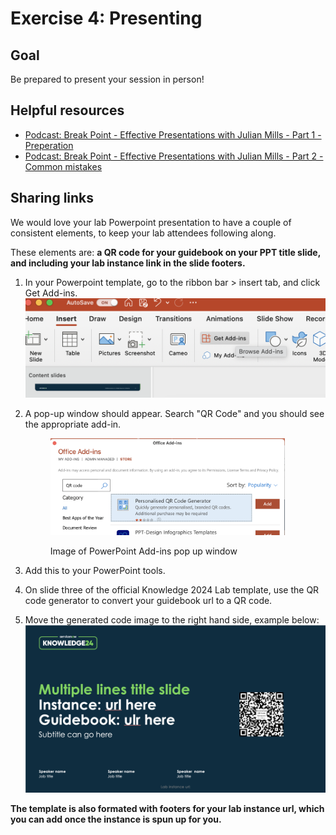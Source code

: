 # Exercise 4: Presenting

## Goal

Be prepared to present your session in person!

## Helpful resources

* [Podcast: Break Point - Effective Presentations with Julian Mills - Part 1 - Preperation](https://omny.fm/shows/break-point/effective-presentations-with-julian-mills-part-1-p)
* [Podcast: Break Point - Effective Presentations with Julian Mills - Part 2 - Common mistakes](https://omny.fm/shows/break-point/break-point-034)

## Sharing links

We would love your lab Powerpoint presentation to have a couple of consistent elements, to keep your lab attendees following along.

These elements are: **a QR code for your guidebook on your PPT title slide, and including your lab instance link in the slide footers.**&#x20;

&#x20;

1. &#x20;In your Powerpoint template, go to the ribbon bar > insert tab, and click Get Add-ins.<img src=".gitbook/assets/image (16).png" alt="" data-size="original">
2.  A pop-up window should appear. Search "QR Code" and you should see the appropriate add-in.

    <div align="left">

    <figure><img src=".gitbook/assets/image (17).png" alt="" width="375"><figcaption><p>Image of PowerPoint Add-ins pop up window</p></figcaption></figure>

    </div>
3. Add this to your PowerPoint tools.
4. On slide three of the official Knowledge 2024 Lab template, use the QR code generator to convert your guidebook url to a QR code.
5. Move the generated code image to the right hand side, example below:![](<.gitbook/assets/image (18).png>)

**The template is also formated with footers for your lab instance url, which you can add once the instance is spun up for you.**


